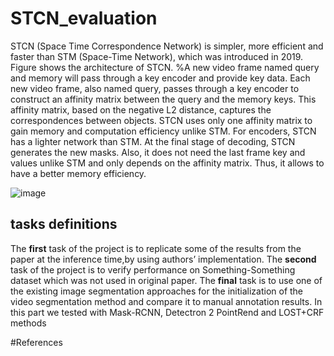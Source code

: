# STCN_evaluation

STCN (Space Time Correspondence Network) is simpler, more efficient and faster than STM (Space-Time Network), which was introduced in 2019. 
Figure shows the architecture of STCN. %A new video frame named query and memory will pass through a key encoder and provide key data.
Each new video frame, also named query, passes through a key encoder to construct an affinity matrix between the query and the memory keys.
This affinity matrix, based on the negative L2 distance, captures the correspondences between objects.
STCN uses only one affinity matrix to gain memory and computation efficiency unlike STM. For encoders, STCN has a lighter network than STM.
At the final stage of decoding, STCN generates the new masks. 
Also, it does not need the last frame key and values unlike STM and only depends on the affinity matrix. Thus, it allows to have a better memory efficiency. 

![image](https://user-images.githubusercontent.com/80272042/151388126-7b74983e-a117-4139-9599-d62f4873f9f5.png)


## tasks definitions

The **first** task of the project is to replicate some of the results from the paper at the inference time,by using authors’ implementation.
The **second** task of the project is to verify performance on Something-Something dataset which was not used in original paper.
The **final** task is to use one of the existing image segmentation approaches for the initialization of the video segmentation method and compare it to manual annotation results. In this part we tested with Mask-RCNN, Detectron 2 PointRend and LOST+CRF methods



#References
